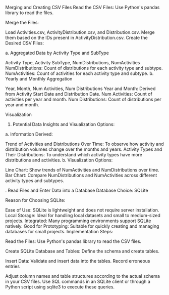 Merging and Creating CSV Files
Read the CSV Files: Use Python's pandas library to read the files.

Merge the Files:

Load Activities.csv, ActivityDistribution.csv, and Distribution.csv.
Merge them based on the IDs present in ActivityDistribution.csv.
Create the Desired CSV Files:

a. Aggregated Data by Activity Type and SubType

Activity Type, Activity SubType, NumDistributions, NumActivities
NumDistributions: Count of distributions for each activity type and subtype.
NumActivities: Count of activities for each activity type and subtype.
b. Yearly and Monthly Aggregation

Year, Month, Num Activities, Num Distributions
Year and Month: Derived from Activity Start Date and Distribution Date.
Num Activities: Count of activities per year and month.
Num Distributions: Count of distributions per year and month.

Visualization
1. Potential Data Insights and Visualization Options:

a. Information Derived:

Trend of Activities and Distributions Over Time: To observe how activity and distribution volumes change over the months and years.
Activity Types and Their Distributions: To understand which activity types have more distributions and activities.
b. Visualization Options:

Line Chart: Show trends of NumActivities and NumDistributions over time.
Bar Chart: Compare NumDistributions and NumActivities across different activity types and subtypes.


. Read Files and Enter Data into a Database
Database Choice: SQLite

Reason for Choosing SQLite:

Ease of Use: SQLite is lightweight and does not require server installation.
Local Storage: Ideal for handling local datasets and small to medium-sized projects.
Integrated: Many programming environments support SQLite natively.
Good for Prototyping: Suitable for quickly creating and managing databases for small projects.
Implementation Steps:

Read the Files: Use Python's pandas library to read the CSV files.

Create SQLite Database and Tables: Define the schema and create tables.

Insert Data: Validate and insert data into the tables. Record erroneous entries

Adjust column names and table structures according to the actual schema in your CSV files.
Use SQL commands in an SQLite client or through a Python script using sqlite3 to execute these queries.
